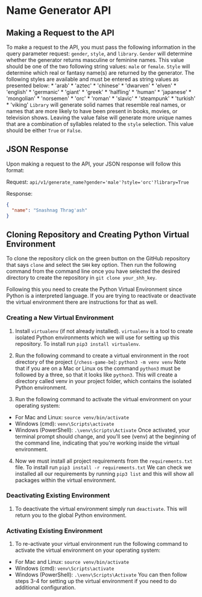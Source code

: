 # Name Generator API

## Making a Request to the API
To make a request to the API, you must pass the following information in the query parameter request: `gender`, `style`, and `library`.
`Gender` will determine whether the generator returns masculine or feminine names. This value should be one of the two following string values: `male` or `female`.
`Style` will determine which real or fantasy name(s) are returned by the generator. The following styles are available and must be entered as string values as presented below: 
    * 'arab'
    * 'aztec'
    * 'chinese'
    * 'dwarven'
    * 'elven'
    * 'english'
    * 'germanic'
    * 'giant'
    * 'greek'
    * 'halfling'
    * 'human'
    * 'japanese'
    * 'mongolian'
    * 'norsemen'
    * 'orc'
    * 'roman'
    * 'slavic'
    * 'steampunk'
    * 'turkish'
    * 'viking'
`Library` will generate solid names that resemble real names, or names that are more likely to have been present in books, movies, or television shows. 
Leaving the value false will generate more unique names that are a combination of syllables related to the `style` selection. This value should be either `True` or `False`. 

## JSON Response
Upon making a request to the API, your JSON response will follow this format: 

Request: `api/v1/generate_name?gender='male'?style='orc'?library=True`

Response: 
```json
{
  "name": "Snashnag Thrag'ash"
}
```

## Cloning Repository and Creating Python Virtual Environment
To clone the repository click on the green button on the GitHub repository that says `clone` and select the `SHH` key option. Then run the following command from the command line once you have selected
the desired directory to create the repository in `git clone your_shh_key`.

Following this you need to create the Python Virtual Environment since Python is a interpreted language. If you are trying to reactivate or deactivate the virtual environment there are instructions for 
that as well. 

### Creating a New Virtual Environment
1. Install `virtualenv` (if not already installed). `virtualenv` is a tool to create isolated Python environments which we will use for setting up this repository.
To install run `pip3 install virtualenv`.

2. Run the following command to create a virtual environment in the root directory of the project (`/chess-game-be`): `python3 -m venv venv`
Note that if you are on a Mac or Linux os the command `python3` must be followed by a three, so that it looks like `python3`. 
This will create a directory called venv in your project folder, which contains the isolated Python environment.

3. Run the following command to activate the virtual environment on your operating system:
- For Mac and Linux: `source venv/bin/activate`
- Windows (cmd): `venv\Scripts\activate`
- Windows (PowerShell): `.\venv\Scripts\Activate`
Once activated, your terminal prompt should change, and you'll see (venv) at the beginning of the command line, indicating that you're working inside the virtual environment.

4. Now we must install all project requirements from the `requirements.txt` file. 
To install run `pip3 install -r requirements.txt`
We can check we installed all our requirements by running `pip3 list` and this will show all packages within the virtual environment. 

### Deactivating Existing Environment
1. To deactivate the virtual environment simply run `deactivate`. This will return you to the global Python environment. 

### Activating Existing Environment
1. To re-activate your virtual environment run the following command to activate the virtual environment on your operating system:
- For Mac and Linux: `source venv/bin/activate`
- Windows (cmd): `venv\Scripts\activate`
- Windows (PowerShell): `.\venv\Scripts\Activate`
You can then follow steps 3-4 for setting up the virtual environment if you need to do additional configuration. 
